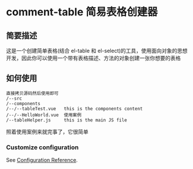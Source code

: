 # comment-table 简易表格创建器
## 简要描述
 这是一个创建简单表格(结合 el-table 和 el-select)的工具，使用面向对象的思想
 开发，因此你可以使用一个带有表格描述、方法的对象创建一张你想要的表格

## 如何使用
```
直接拷贝源码然后使用即可
/--src
/--components
/--/--tableTest.vue   this is the components content
/--/--HelloWorld.vue  使用案例
/--tableHelper.js     this is the main JS file

```
照着使用案例来就完事了，它很简单
### Customize configuration
See [Configuration Reference](https://cli.vuejs.org/config/).
